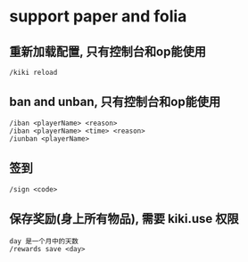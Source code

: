 # support paper and folia

## 重新加载配置, 只有控制台和op能使用
```
/kiki reload
```

## ban and unban, 只有控制台和op能使用
```
/iban <playerName> <reason>
/iban <playerName> <time> <reason>
/iunban <playerName>
```

## 签到
```
/sign <code>
```

## 保存奖励(身上所有物品), 需要 kiki.use 权限
```
day 是一个月中的天数
/rewards save <day>
```
